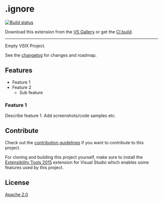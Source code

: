 # .ignore

[![Build status](https://ci.appveyor.com/api/projects/status/28ov3nlmta59snrw?svg=true)](https://ci.appveyor.com/project/madskristensen/ignorefiles)

<!-- Update the VS Gallery link after you upload the VSIX-->
Download this extension from the [VS Gallery](https://visualstudiogallery.msdn.microsoft.com/[GuidFromGallery])
or get the [CI build](http://vsixgallery.com/extension/7ac24965-ea21-4108-9cac-6e46394aaaef/).

---------------------------------------

Empty VSIX Project.

See the [changelog](CHANGELOG.md) for changes and roadmap.

## Features

- Feature 1
- Feature 2
  - Sub feature

### Feature 1
Describe feature 1. Add screenshots/code samples etc.

## Contribute
Check out the [contribution guidelines](CONTRIBUTING.md)
if you want to contribute to this project.

For cloning and building this project yourself, make sure
to install the
[Extensibility Tools 2015](https://visualstudiogallery.msdn.microsoft.com/ab39a092-1343-46e2-b0f1-6a3f91155aa6)
extension for Visual Studio which enables some features
used by this project.

## License
[Apache 2.0](LICENSE)